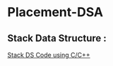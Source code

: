 # Placement-DSA
## Stack Data Structure :
[Stack DS Code using C/C++](https://github.com/sukritiguin/Placement-DSA/tree/Stack-DS)

